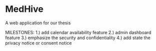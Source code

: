 # MedHive
A web application for our thesis


  MILESTONES: 
    1.) add calendar availability feature
    2.) admin dashboard feature
    3.) emphasize the security and confidentiality
    4.) add state the privacy notice or consent notice
